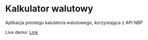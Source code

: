 # Kalkulator walutowy
<p>Aplikacja prostego kalulatora walutowego, korzystająca z API NBP</p>

Live demo: <a href="https://colorable-recipient.000webhostapp.com/">Link</a>
